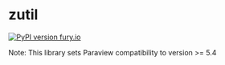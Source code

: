 # zutil

[![PyPI version fury.io](https://badge.fury.io/py/zutil.svg)](https://pypi.python.org/pypi/zutil/)

Note: This library sets Paraview compatibility to version >= 5.4
